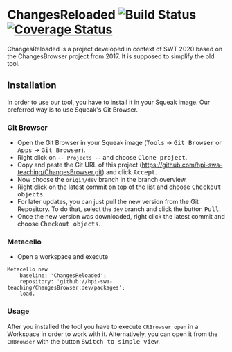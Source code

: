 # ChangesReloaded ![Build Status](https://github.com/hpi-swa-teaching/ChangesBrowser/workflows/CI/badge.svg?branch=dev)[![Coverage Status](https://coveralls.io/repos/github/hpi-swa-teaching/ChangesBrowser/badge.svg?branch=dev)](https://coveralls.io/github/hpi-swa-teaching/ChangesBrowser?branch=dev)

ChangesReloaded is a project developed in context of SWT 2020 based on the ChangesBrowser project from 2017. It is supposed to simplify the old tool.

## Installation
In order to use our tool, you have to install it in your Squeak image. Our preferred way is to use Squeak's Git Browser.

### Git Browser
- Open the Git Browser in your Squeak image (<kbd>Tools</kbd> → <kbd>Git Browser</kbd> or <kbd>Apps</kbd> → <kbd>Git Browser</kbd>).
- Right click on `-- Projects --` and choose <kbd>Clone project</kbd>.
- Copy and paste the Git URL of this project (https://github.com/hpi-swa-teaching/ChangesBrowser.git) and click <kbd>Accept</kbd>.
- Now choose the `origin/dev` branch in the branch overview.
- Right click on the latest commit on top of the list and choose <kbd>Checkout objects</kbd>.
- For later updates, you can just pull the new version from the Git Repository. To do that, select the `dev` branch and click the button <kbd>Pull</kbd>.
- Once the new version was downloaded, right click the latest commit and choose <kbd>Checkout objects</kbd>.

### Metacello
- Open a workspace and execute
```
Metacello new
    baseline: 'ChangesReloaded';
    repository: 'github://hpi-swa-teaching/ChangesBrowser:dev/packages';
    load.
```

### Usage
After you installed the tool you have to execute `CRBrowser open` in a Workspace in order to work with it. Alternatively, you can open it from the `CHBrowser` with the button <kbd>Switch to simple view</kbd>.
